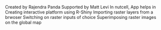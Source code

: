 Created by Rajendra Panda
Supported by Matt Levi
In nutcell, App helps in
Creating interactive platform using R-Shiny
Importing raster layers from a brwoser 
Switching on raster inputs of choice
Superimposing raster images on the global map

